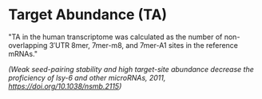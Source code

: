 # Target Abundance (TA)

"TA in the human transcriptome was calculated as the number of non-overlapping 3′UTR 8mer, 7mer-m8, and 7mer-A1 sites in the reference mRNAs."

*(Weak seed-pairing stability and high target-site abundance decrease the proficiency of lsy-6 and other microRNAs, 2011, https://doi.org/10.1038/nsmb.2115)*
